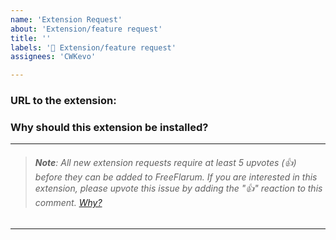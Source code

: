 ```yaml
---
name: 'Extension Request'
about: 'Extension/feature request'
title: ''
labels: '🙋 Extension/feature request'
assignees: 'CWKevo'

---
```


### URL to the extension:

<!-- https://extiverse.com or https://packagist.org/packages/ -->

### Why should this extension be installed?

<!-- Give us a brief explanation why should we install this extension -->



<!-- Do not remove text below this line -->
---
> ###### **Note**: All new extension requests require at least 5 upvotes (👍) before they can be added to FreeFlarum. If you are interested in this extension, please upvote this issue by adding the "👍" reaction to this comment. [Why?](https://discuss.flarum.org/d/7585/3828#:~:text=as%20a%20result%20of%20this%2C%20all%20extension%20requests%20must%20now%20provide%20a%20valid%20reason%20why%20should%20that%20extension%20be%20installed%2C%20and%20must%20have%20at%20least%205%20upvotes.%20Not%20following%20the%20template%20might%20result%20in%20your%20request%20being%20denied.)
---

